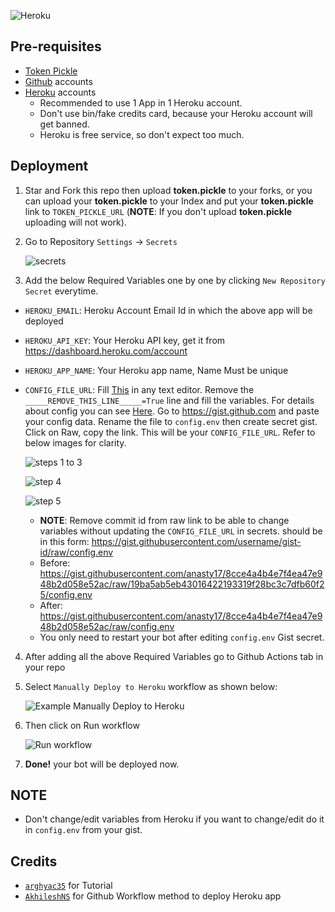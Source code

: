 ![Heroku](https://telegra.ph/file/909aa0cfc6319ce5580aa.jpg)

## Pre-requisites

- [Token Pickle](https://github.com/SlamDevs/slam-mirrorbot#getting-google-oauth-api-credential-file)
- [Github](github.com) accounts
- [Heroku](heroku.com) accounts
	* Recommended to use 1 App in 1 Heroku account.
	* Don't use bin/fake credits card, because your Heroku account will get banned.
	* Heroku is free service, so don't expect too much.

## Deployment

1. Star and Fork this repo then upload **token.pickle** to your forks, or you can upload your **token.pickle** to your Index and put your **token.pickle** link to `TOKEN_PICKLE_URL` (**NOTE**: If you don't upload **token.pickle** uploading will not work).

2. Go to Repository `Settings` -> `Secrets`

	![secrets](https://telegra.ph/file/bb8cb0eced5caad68a41b.jpg)

3. Add the below Required Variables one by one by clicking `New Repository Secret` everytime.
- `HEROKU_EMAIL`: Heroku Account Email Id in which the above app will be deployed
- `HEROKU_API_KEY`: Your Heroku API key, get it from https://dashboard.heroku.com/account
- `HEROKU_APP_NAME`: Your Heroku app name, Name Must be unique
- `CONFIG_FILE_URL`: Fill [This](https://raw.githubusercontent.com/Slam-Team/slam-mirrorbot/master/config_sample.env) in any text editor. Remove the `_____REMOVE_THIS_LINE_____=True` line and fill the variables. For details about config you can see [Here](https://github.com/SlamDevs/slam-mirrorbot#setting-up-config-file). Go to https://gist.github.com and paste your config data. Rename the file to `config.env` then create secret gist. Click on Raw, copy the link. This will be your `CONFIG_FILE_URL`. Refer to below images for clarity. 

	![steps 1 to 3](https://telegra.ph/file/1d8fec16516a87ba9d1ac.jpg)

	![step 4](https://telegra.ph/file/1491f99836cd694ea1195.jpg)

	![step 5](https://telegra.ph/file/416a550f7ded579b63272.jpg)

	* **NOTE**: Remove commit id from raw link to be able to change variables without updating the `CONFIG_FILE_URL` in secrets. should be in this form: https://gist.githubusercontent.com/username/gist-id/raw/config.env
	* Before: https://gist.githubusercontent.com/anasty17/8cce4a4b4e7f4ea47e948b2d058e52ac/raw/19ba5ab5eb43016422193319f28bc3c7dfb60f25/config.env
	* After: https://gist.githubusercontent.com/anasty17/8cce4a4b4e7f4ea47e948b2d058e52ac/raw/config.env
	* You only need to restart your bot after editing `config.env` Gist secret.

4. After adding all the above Required Variables go to Github Actions tab in your repo

5. Select `Manually Deploy to Heroku` workflow as shown below:

	![Example Manually Deploy to Heroku](https://telegra.ph/file/38ffda0165d9671f1d5dc.jpg)

6. Then click on Run workflow

	![Run workflow](https://telegra.ph/file/c5b4c2e02f585cb59fe5c.jpg)

7. **Done!** your bot will be deployed now.

## NOTE
- Don't change/edit variables from Heroku if you want to change/edit do it in `config.env` from your gist.

## Credits
- [`arghyac35`](https://github.com/arghyac35) for Tutorial
- [`AkhileshNS`](https://github.com/AkhileshNS) for Github Workflow method to deploy Heroku app